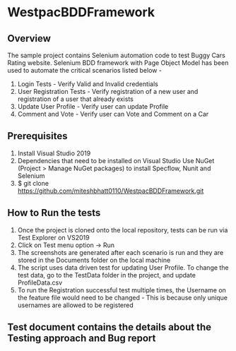 # WestpacBDDFramework

## Overview
The sample project contains Selenium automation code to test Buggy Cars Rating website. Selenium BDD framework with Page Object Model has been used to automate the critical 
scenarios listed below - 
1. Login Tests - Verify Valid and Invalid credentials
2. User Registration Tests - Verify registration of a new user and registration of a user that already exists
3. Update User Profile - Verify user can update Profile
4. Comment and Vote - Verify user can Vote and Comment on a Car

## Prerequisites
1. Install Visual Studio 2019
2. Dependencies that need to be installed on Visual Studio
   Use NuGet (Project > Manage NuGet packages) to install Specflow, Nunit and Selenium
3. $ git clone https://github.com/miteshbhatt0110/WestpacBDDFramework.git

## How to Run the tests
1. Once the project is cloned onto the local repository, tests can be run via Test Explorer on VS2019
2. Click on Test menu option -> Run
3. The screenshots are generated after each scenario is run and they are stored in the Documents folder on the local machine
4. The script uses data driven test for updating User Profile. To change the test data, go to the TestData folder in the project, and update ProfileData.csv 
5. To run the Registration successful test multiple times, the Username on the feature file would need to be changed - This is because only unique usernames are allowed to be registered

## Test document contains the details about the Testing approach and Bug report

